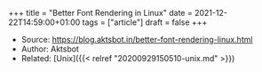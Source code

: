 +++
title = "Better Font Rendering in Linux"
date = 2021-12-22T14:59:00+01:00
tags = ["article"]
draft = false
+++

-   Source: <https://blog.aktsbot.in/better-font-rendering-linux.html>
-   Author: Aktsbot
-   Related: [Unix]({{< relref "20200929150510-unix.md" >}})
